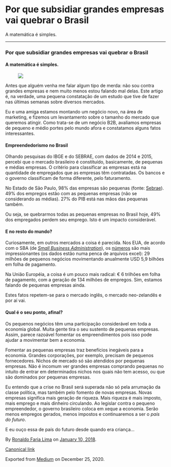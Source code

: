 Por que subsidiar grandes empresas vai quebrar o Brasil
=======================================================

A matemática é simples.

------------------------------------------------------------------------

### Por que subsidiar grandes empresas vai quebrar o Brasil

#### A matemática é simples.

<figure>
<img src="https://cdn-images-1.medium.com/max/800/1*P5gGUrwGYSYfNkKBFJngxQ.jpeg" class="graf-image" />
</figure>Antes que alguém venha me falar algum tipo de merda: não sou
contra grandes empresas e nem muito menos estou falando mal delas. Este
artigo é, na verdade, uma pequena constatação de um estudo que tive de
fazer nas últimas semanas sobre diversos mercados.

Eu e uma amiga estamos montando um negócio novo, na área de marketing, e
fizemos um levantamento sobre o tamanho do mercado que queremos atingir.
Como trata-se de um negócio B2B, avaliamos empresas de pequeno e médio
portes pelo mundo afora e constatamos alguns fatos interessantes.

#### Empreendedorismo no Brasil

Olhando pesquisas do IBGE e do SEBRAE, com dados de 2014 e 2015, percebi
que o mercado brasileiro é constituído, basicamente, de pequenas e
médias empresas. O critério para classificar as empresas está na
quantidade de empregados que as empresas têm contratadas. Os bancos e o
governo classificam de forma diferente, pelo faturamento.

No Estado de São Paulo, 98% das empresas são pequenas (fonte:
<a href="http://www.sebrae.com.br/Sebrae/Portal%20Sebrae/UFs/SP/Pesquisas/Panorama%20dos%20Pequenos%20Negocios%202017.pdf" class="markup--anchor markup--p-anchor">Sebrae</a>).
49% dos empregos estão com as pequenas empresas (não se considerando as
médias). 27% do PIB está nas mãos das pequenas também.

Ou seja, se quebrarmos todas as pequenas empresas no Brasil hoje, 49%
dos empregados perdem seu emprego. Isto é um impacto considerável.

#### E no resto do mundo?

Curiosamente, em outros mercados a coisa é parecida. Nos EUA, de acordo
com o SBA (de
<a href="https://www.sba.gov" class="markup--anchor markup--p-anchor"><em>Small Business Administration</em></a>),
os
<a href="https://www.sba.gov/advocacy/firm-size-data" class="markup--anchor markup--p-anchor">números</a>
são mais impressionantes (os dados estão numa penca de arquivos excel):
29 milhões de pequenos negócios movimentando anualmente USD 5,9 bilhões
em folha de pagamento.

Na União Européia, a coisa é um pouco mais radical: € 6 trilhões em
folha de pagamento, com a geração de 134 milhões de empregos. Sim,
estamos falando de pequenas empresas ainda.

Estes fatos repetem-se para o mercado inglês, o mercado neo-zelandês e
por aí vai.

#### Qual é o seu ponto, afinal?

Os pequenos negócios têm uma participação considerável em toda a
economia global. Muita gente tira o seu sustento de pequenas empresas.
Assim, parece razoável fomentar os empreendimentos pois isso pode ajudar
a movimentar bem a economia.

Fomentar as pequenas empresas traz benefícios inegáveis para a economia.
Grandes corporações, por exemplo, precisam de pequenos fornecedores.
Nichos de mercado só são atendidos por pequenas empresas. Não é incomum
ver grandes empresas comprando pequenas no intuito de entrar em
determinados nichos nos quais não tem acesso, ou que são dominados por
pequenas empresas.

Eu entendo que a crise no Brasil será superada não só pela arrumação da
classe política, mas também pelo fomento de novas empresas. Novas
empresas significa mais geração de riqueza. Mais riqueza é mais imposto,
mais emprego e mais dinheiro circulando. Ao legislar contra o pequeno
empreendedor, o governo brasileiro coloca em xeque a economia. Serão
menos empregos gerados, menos impostos e continuaremos a ser o *país do
futuro*.

E eu ouço essa de país do futuro desde quando era criança…

By
<a href="https://medium.com/@ronaldolima" class="p-author h-card">Ronaldo Faria Lima</a>
on [January 10, 2018](https://medium.com/p/ec0849c92b3e).

<a href="https://medium.com/@ronaldolima/por-que-subsidiar-grandes-empresas-vai-quebrar-o-brasil-ec0849c92b3e" class="p-canonical">Canonical link</a>

Exported from [Medium](https://medium.com) on December 25, 2020.
